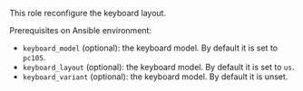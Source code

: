 This role reconfigure the keyboard layout.

Prerequisites on Ansible environment:

* `keyboard_model` (optional): the keyboard model. By default it is set to `pc105`.
* `keyboard_layout` (optional): the keyboard model. By default it is set to `us`.
* `keyboard_variant` (optional): the keyboard model. By default it is unset.
